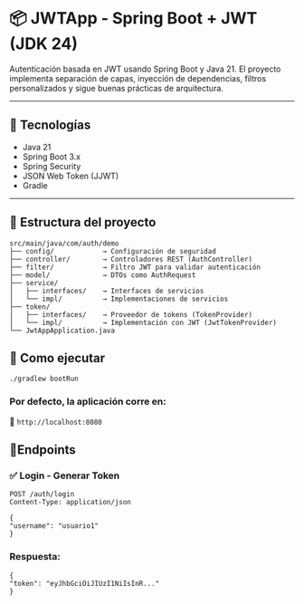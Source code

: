 # 📦 JWTApp - Spring Boot + JWT (JDK 24)

Autenticación basada en JWT usando Spring Boot y Java 21. El proyecto implementa separación de capas, inyección de dependencias, filtros personalizados y sigue buenas prácticas de arquitectura.

---

## 🚀 Tecnologías

- Java 21
- Spring Boot 3.x
- Spring Security
- JSON Web Token (JJWT)
- Gradle

---

## 📁 Estructura del proyecto


````
src/main/java/com/auth/demo
├── config/            → Configuración de seguridad
├── controller/        → Controladores REST (AuthController)
├── filter/            → Filtro JWT para validar autenticación
├── model/             → DTOs como AuthRequest
├── service/
│   ├── interfaces/    → Interfaces de servicios
│   └── impl/          → Implementaciones de servicios
├── token/
│   ├── interfaces/    → Proveedor de tokens (TokenProvider)
│   └── impl/          → Implementación con JWT (JwtTokenProvider)
└── JwtAppApplication.java

````


## 📁 Como ejecutar

```./gradlew bootRun```

### Por defecto, la aplicación corre en:
📍 ```http://localhost:8080```

## 🔐Endpoints


### ✅ Login - Generar Token
```
POST /auth/login
Content-Type: application/json

{
"username": "usuario1"
}
```


### Respuesta:
```
{
"token": "eyJhbGciOiJIUzI1NiIsInR..."
}
```